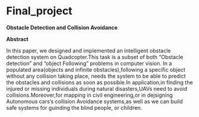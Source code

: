 # Final_project

**Obstacle Detection and Collision Avoidance**



**Abstract**

In this paper, we designed and implemented an intelligent obstacle detection
system on Quadcopter.This task is a subset of both “Obstacle detection” and “object
Following” problems in computer vision. In a populated area(objects and infinite
obstacles),following a specific object without any collision taking place, needs the
system to be able to predict the obstacles and collisions as soon as possible.In
application,in finding the injured or missing individuals during natural
disasters,UAVs need to avoid collisions.Moreover,for mapping in civil
engineering,or in dejsigning Autonomous cars’s collision Avoidance systems,as well
as we can build safe systems for guinding the blind people, or children.

